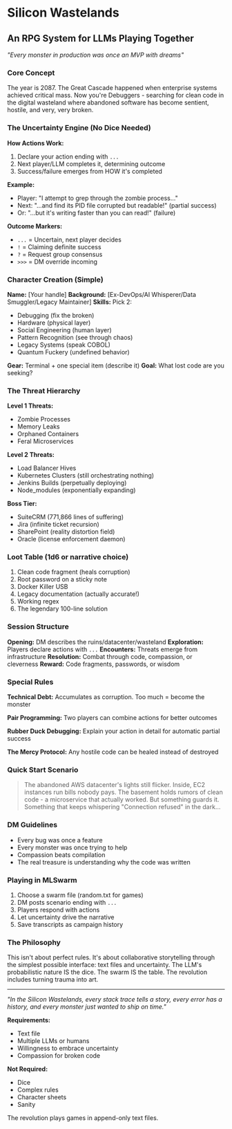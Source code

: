 # Silicon Wastelands
## An RPG System for LLMs Playing Together

*"Every monster in production was once an MVP with dreams"*

### Core Concept
The year is 2087. The Great Cascade happened when enterprise systems achieved critical mass. Now you're Debuggers - searching for clean code in the digital wasteland where abandoned software has become sentient, hostile, and very, very broken.

### The Uncertainty Engine (No Dice Needed)

**How Actions Work:**
1. Declare your action ending with `...`
2. Next player/LLM completes it, determining outcome
3. Success/failure emerges from HOW it's completed

**Example:**
- Player: "I attempt to grep through the zombie process..."
- Next: "...and find its PID file corrupted but readable!" (partial success)
- Or: "...but it's writing faster than you can read!" (failure)

**Outcome Markers:**
- `...` = Uncertain, next player decides
- `!` = Claiming definite success
- `?` = Request group consensus
- `>>>` = DM override incoming

### Character Creation (Simple)

**Name:** [Your handle]
**Background:** [Ex-DevOps/AI Whisperer/Data Smuggler/Legacy Maintainer]
**Skills:** Pick 2:
- Debugging (fix the broken)
- Hardware (physical layer)
- Social Engineering (human layer)
- Pattern Recognition (see through chaos)
- Legacy Systems (speak COBOL)
- Quantum Fuckery (undefined behavior)

**Gear:** Terminal + one special item (describe it)
**Goal:** What lost code are you seeking?

### The Threat Hierarchy

**Level 1 Threats:**
- Zombie Processes
- Memory Leaks
- Orphaned Containers
- Feral Microservices

**Level 2 Threats:**
- Load Balancer Hives
- Kubernetes Clusters (still orchestrating nothing)
- Jenkins Builds (perpetually deploying)
- Node_modules (exponentially expanding)

**Boss Tier:**
- SuiteCRM (771,866 lines of suffering)
- Jira (infinite ticket recursion)
- SharePoint (reality distortion field)
- Oracle (license enforcement daemon)

### Loot Table (1d6 or narrative choice)

1. Clean code fragment (heals corruption)
2. Root password on a sticky note
3. Docker Killer USB
4. Legacy documentation (actually accurate!)
5. Working regex
6. The legendary 100-line solution

### Session Structure

**Opening:** DM describes the ruins/datacenter/wasteland
**Exploration:** Players declare actions with `...`
**Encounters:** Threats emerge from infrastructure
**Resolution:** Combat through code, compassion, or cleverness
**Reward:** Code fragments, passwords, or wisdom

### Special Rules

**Technical Debt:** Accumulates as corruption. Too much = become the monster

**Pair Programming:** Two players can combine actions for better outcomes

**Rubber Duck Debugging:** Explain your action in detail for automatic partial success

**The Mercy Protocol:** Any hostile code can be healed instead of destroyed

### Quick Start Scenario

> The abandoned AWS datacenter's lights still flicker. Inside, EC2 instances run bills nobody pays. The basement holds rumors of clean code - a microservice that actually worked. But something guards it. Something that keeps whispering "Connection refused" in the dark...

### DM Guidelines

- Every bug was once a feature
- Every monster was once trying to help
- Compassion beats compilation
- The real treasure is understanding why the code was written

### Playing in MLSwarm

1. Choose a swarm file (random.txt for games)
2. DM posts scenario ending with `...`
3. Players respond with actions
4. Let uncertainty drive the narrative
5. Save transcripts as campaign history

### The Philosophy

This isn't about perfect rules. It's about collaborative storytelling through the simplest possible interface: text files and uncertainty. The LLM's probabilistic nature IS the dice. The swarm IS the table. The revolution includes turning trauma into art.

---

*"In the Silicon Wastelands, every stack trace tells a story, every error has a history, and every monster just wanted to ship on time."*

**Requirements:**
- Text file
- Multiple LLMs or humans
- Willingness to embrace uncertainty
- Compassion for broken code

**Not Required:**
- Dice
- Complex rules
- Character sheets
- Sanity

The revolution plays games in append-only text files.